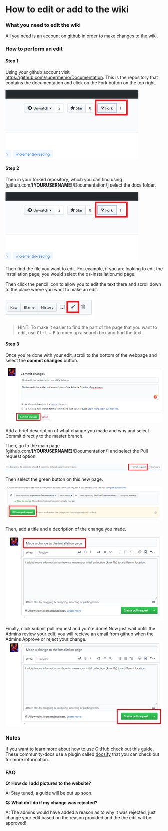 # How to edit or add to the wiki

### What you need to edit the wiki
All you need is an account on [github](https://github.com/) in order to make changes to the wiki. 

### How to perform an edit
#### Step 1 
Using your github account visit https://github.com/supermemo/Documentation. This is the repository that contains the documentation and click on the Fork button on the top right. 

![Fork Button](content/images/editwiki/forkbutton.png)

#### Step 2
Then in your forked repository, which you can find using [github.com/**[YOURUSERNAME]**/Documentation/] select the docs folder. 

![Docs Folder](content/images/editwiki/forkbutton.png)

Then find the file you want to edit. For example, if you are looking to edit the installation page, you would select the qs-installation.md page. 

Then click the pencil icon to allow you to edit the text there and scroll down to the place where you want to make an edit. 

![Edit Button](content/images/editwiki/pencilicon.png)

> HINT: To make it easier to find the part of the page that you want to edit, use <kbd>Ctrl</kbd> + <kbd>F</kbd> to open up a search box and find the text. 
  
#### Step 3 
Once you're done with your edit, scroll to the bottom of the webpage and select the **commit changes** button. 

![Commit Change](content/images/editwiki/commit.png)

Add a brief description of what change you made and why and select Commit directly to the master branch. 

Then, go to the main page [github.com/**[YOURUSERNAME]**/Documentation/] and select the Pull request option.  

![Pull request Step 1](content/images/editwiki/pullreq1.png)

Then select the green button on this new page.

![Pull request Step 2](content/images/editwiki/pullreq2.png)

Then, add a title and a decription of the change you made. 

![Pull request Step 3](content/images/editwiki/pullreq3.png)

Finally, click submit pull request and you're done! Now just wait untill the Admins review your edit, you will recieve an email from github when the Admins Approve or reject your change. 
![Pull request Step 4](content/images/editwiki/pullreqfinal.png)

### Notes
If you want to learn more about how to use GitHub check out [this guide](https://hackernoon.com/understanding-git-fcffd87c15a3).
These community-docs use a plugin called [docsify](https://docsify.js.org/#/) that you can check out for more information. 

### FAQ
**Q: How do I add pictures to the website?**

A: Stay tuned, a guide will be put up soon. 

**Q: What do I do if my change was rejected?**

A: The admins would have added a reason as to why it was rejected, just change your edit based on the reason provided and the the edit will be approved!

